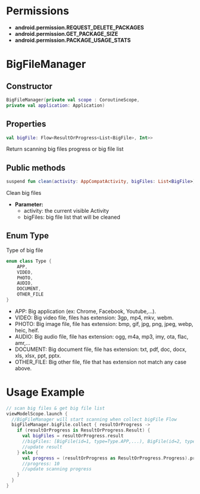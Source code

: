 # Permissions

- **android.permission.REQUEST_DELETE_PACKAGES**
- **android.permission.GET_PACKAGE_SIZE**
- **android.permission.PACKAGE_USAGE_STATS**

# BigFileManager

## Constructor

```kotlin
BigFileManager(private val scope : CoroutineScope,
private val application: Application)
```

## Properties

```kotlin
val bigFile: Flow<ResultOrProgress<List<BigFile>, Int>>
```

Return scanning big files progress or big file list

## Public methods

```kotlin
suspend fun clean(activity: AppCompatActivity, bigFiles: List<BigFile>)
```

Clean big files

- **Parameter:**
  - activity: the current visible Activity
  - bigFiles: big file list that will be cleaned

## Enum Type

Type of big file

```kotlin
enum class Type {
    APP,
    VIDEO,
    PHOTO,
    AUDIO,
    DOCUMENT,
    OTHER_FILE
}
```

- APP: Big application (ex: Chrome, Facebook, Youtube,...).
- VIDEO: Big video file, files has extension: 3gp, mp4, mkv, webm.
- PHOTO: Big image file, file has extension: bmp, gif, jpg, png, jpeg, webp, heic, heif.
- AUDIO: Big audio file, file has extension: ogg, m4a, mp3, imy, ota, flac, amr,...
- DOCUMENT: Big document file, file has extension: txt, pdf, doc, docx, xls, xlsx, ppt, pptx.
- OTHER_FILE: Big other file, file that has extension not match any case above.

# Usage Example

```kotlin
// scan big files & get big file list
viewModelScope.launch {
  //BigFileManager will start scanning when collect bigFile Flow
  bigFileManager.bigFile.collect { resultOrProgress ->
    if (resultOrProgress is ResultOrProgress.Result) {
      val bigFiles = resultOrProgress.result
      //bigFiles: [BigFile(id=1, type=Type.APP,...), BigFile(id=2, type=Type.VIDEO,...), BigFile(id=3, type=Type.PHOTO,...)]
      //update result
    } else {
      val progress = (resultOrProgress as ResultOrProgress.Progress).progress
      //progress: 10
      //update scanning progress
    }
  }
}



```